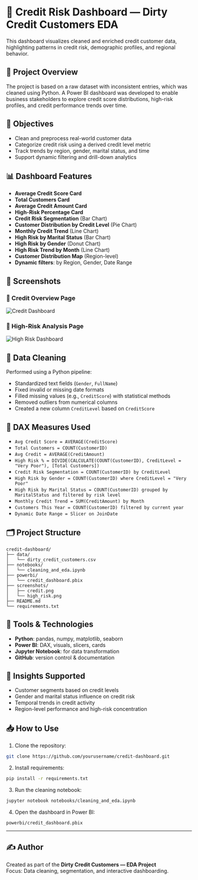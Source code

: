 
# 🧮 Credit Risk Dashboard — Dirty Credit Customers EDA

This dashboard visualizes cleaned and enriched credit customer data, highlighting patterns in credit risk, demographic profiles, and regional behavior.

## 📌 Project Overview

The project is based on a raw dataset with inconsistent entries, which was cleaned using Python. A Power BI dashboard was developed to enable business stakeholders to explore credit score distributions, high-risk profiles, and credit performance trends over time.

## 🎯 Objectives

- Clean and preprocess real-world customer data  
- Categorize credit risk using a derived credit level metric  
- Track trends by region, gender, marital status, and time  
- Support dynamic filtering and drill-down analytics  

## 📊 Dashboard Features

- **Average Credit Score Card**  
- **Total Customers Card**  
- **Average Credit Amount Card**  
- **High-Risk Percentage Card**  
- **Credit Risk Segmentation** (Bar Chart)  
- **Customer Distribution by Credit Level** (Pie Chart)  
- **Monthly Credit Trend** (Line Chart)  
- **High Risk by Marital Status** (Bar Chart)  
- **High Risk by Gender** (Donut Chart)  
- **High Risk Trend by Month** (Line Chart)  
- **Customer Distribution Map** (Region-level)  
- **Dynamic filters**: by Region, Gender, Date Range  

## 📸 Screenshots

### 🔹 Credit Overview Page  
![Credit Dashboard](screenshots/credit.png)

### 🔹 High-Risk Analysis Page  
![High Risk Dashboard](screenshots/high_risk.png)

## 🧼 Data Cleaning

Performed using a Python pipeline:
- Standardized text fields (`Gender`, `FullName`)  
- Fixed invalid or missing date formats  
- Filled missing values (e.g., `CreditScore`) with statistical methods  
- Removed outliers from numerical columns  
- Created a new column `CreditLevel` based on `CreditScore`  

## 🧮 DAX Measures Used

- `Avg Credit Score = AVERAGE(CreditScore)`  
- `Total Customers = COUNT(CustomerID)`  
- `Avg Credit = AVERAGE(CreditAmount)`  
- `High Risk % = DIVIDE(CALCULATE(COUNT(CustomerID), CreditLevel = "Very Poor"), [Total Customers])`  
- `Credit Risk Segmentation = COUNT(CustomerID) by CreditLevel`  
- `High Risk by Gender = COUNT(CustomerID) where CreditLevel = "Very Poor"`  
- `High Risk by Marital Status = COUNT(CustomerID) grouped by MaritalStatus and filtered by risk level`  
- `Monthly Credit Trend = SUM(CreditAmount) by Month`  
- `Customers This Year = COUNT(CustomerID) filtered by current year`  
- `Dynamic Date Range = Slicer on JoinDate`  

## 🗂️ Project Structure

```
credit-dashboard/
├── data/
│   └── dirty_credit_customers.csv
├── notebooks/
│   └── cleaning_and_eda.ipynb
├── powerbi/
│   └── credit_dashboard.pbix
├── screenshots/
│   ├── credit.png
│   └── high_risk.png
├── README.md
└── requirements.txt
```

## 🧰 Tools & Technologies

- **Python**: pandas, numpy, matplotlib, seaborn  
- **Power BI**: DAX, visuals, slicers, cards  
- **Jupyter Notebook**: for data transformation  
- **GitHub**: version control & documentation  

## 📌 Insights Supported

- Customer segments based on credit levels  
- Gender and marital status influence on credit risk  
- Temporal trends in credit activity  
- Region-level performance and high-risk concentration  

## 📥 How to Use

1. Clone the repository:
```bash
git clone https://github.com/yourusername/credit-dashboard.git
```

2. Install requirements:
```bash
pip install -r requirements.txt
```

3. Run the cleaning notebook:
```bash
jupyter notebook notebooks/cleaning_and_eda.ipynb
```

4. Open the dashboard in Power BI:
```
powerbi/credit_dashboard.pbix
```

---

## ✍️ Author

Created as part of the **Dirty Credit Customers — EDA Project**  
Focus: Data cleaning, segmentation, and interactive dashboarding.
